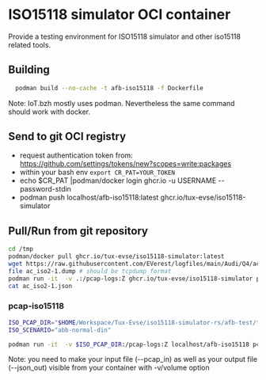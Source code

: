 # ISO15118 simulator OCI container

Provide a testing environment for ISO15118 simulator and other iso15118 related tools.

## Building

```bash
  podman build --no-cache -t afb-iso15118 -f Dockerfile
```

Note: IoT.bzh mostly uses podman. Nevertheless the same command should work with docker.

## Send to git OCI registry

* request authentication token from: https://github.com/settings/tokens/new?scopes=write:packages
* within your bash env ```export CR_PAT=YOUR_TOKEN```
* echo $CR_PAT |podman/docker login ghcr.io -u USERNAME --password-stdin
* podman push localhost/afb-iso15118:latest ghcr.io/tux-evse/iso15118-simulator

## Pull/Run from git repository

```bash
cd /tmp
podman/docker pull ghcr.io/tux-evse/iso15118-simulator:latest
wget https://raw.githubusercontent.com/EVerest/logfiles/main/Audi/Q4/ac_iso2-1.dump
file ac_iso2-1.dump # should be tcpdump format
podman run -it  -v .:/pcap-logs:Z ghcr.io/tux-evse/iso15118-simulator pcap-iso15118 --pcap_in=/pcap-logs/ac_iso2-1.dump --json_out=/pcap-logs/ac_iso2-1.json
cat ac_iso2-1.json
```

### pcap-iso15118

```bash
ISO_PCAP_DIR="$HOME/Workspace/Tux-Evse/iso15118-simulator-rs/afb-test/trace-logs"
ISO_SCENARIO="abb-normal-din"

podman run -it  -v $ISO_PCAP_DIR:/pcap-logs:Z localhost/afb-iso15118 pcap-iso15118 --pcap_in=/pcap-logs/$ISO_SCENARIO.pcap --json_out=/pcap-logs/$ISO_SCENARIO.json --verbose=2
```

Note: you need to make your input file (--pcap_in) as well as your output file (--json_out) visible from your container with -v/volume option
